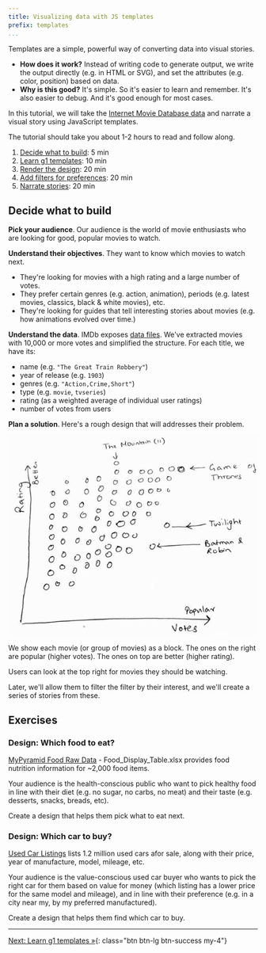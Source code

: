 ```yaml
---
title: Visualizing data with JS templates
prefix: templates
...
```



Templates are a simple, powerful way of converting data into visual stories.

- **How does it work?** Instead of writing code to generate output, we write the output directly (e.g. in HTML or SVG), and set the attributes (e.g. color, position) based on data.
- **Why is this good?** It's simple. So it's easier to learn and remember. It's also easier to debug. And it's good enough for most cases.

In this tutorial, we will take the [Internet Movie Database data](https://www.imdb.com/interfaces/) and narrate a visual story using JavaScript templates.

The tutorial should take you about 1-2 hours to read and follow along.

1. [Decide what to build](#decide-what-to-build): 5 min
2. [Learn g1 templates](learn-g1-templates/): 10 min
3. [Render the design](imdb-template/): 20 min
4. [Add filters for preferences](interactive-filters/): 20 min
5. [Narrate stories](imdb-stories/): 20 min

## Decide what to build

**Pick your audience**. Our audience is the world of movie enthusiasts who are looking for good, popular movies to watch.

**Understand their objectives**. They want to know which movies to watch next.

- They're looking for movies with a high rating and a large number of votes.
- They prefer certain genres (e.g. action, animation), periods (e.g. latest movies, classics, black & white movies), etc.
- They're looking for guides that tell interesting stories about movies (e.g. how animations evolved over time.)

**Understand the data**. IMDb exposes [data files](https://www.imdb.com/interfaces/). We've extracted movies with 10,000 or more votes and simplified the structure. For each title, we have its:

- name (e.g. `"The Great Train Robbery"`)
- year of release (e.g. `1903`)
- genres (e.g. `"Action,Crime,Short"`)
- type (e.g. `movie`, `tvseries`)
- rating (as a weighted average of individual user ratings)
- number of votes from users

**Plan a solution**. Here's a rough design that will addresses their problem.

![Solution sketch](imdb-sketch.jpg)

We show each movie (or group of movies) as a block. The ones on the right are popular (higher votes). The ones on top are better (higher rating).

Users can look at the top right for movies they should be watching.

Later, we'll allow them to filter the filter by their interest, and we'll create a series of stories from these.

## Exercises

### Design: Which food to eat?

[MyPyramid Food Raw Data](https://catalog.data.gov/dataset/mypyramid-food-raw-data-f9ed6) - Food_Display_Table.xlsx provides food nutrition information for ~2,000 food items.

Your audience is the health-conscious public who want to pick healthy food in line with their diet (e.g. no sugar, no carbs, no meat) and their taste (e.g. desserts, snacks, breads, etc).

Create a design that helps them pick what to eat next.

### Design: Which car to buy?

[Used Car Listings](https://www.kaggle.com/jpayne/852k-used-car-listings) lists 1.2 million used cars afor sale, along with their price, year of manufacture, model, mileage, etc.

Your audience is the value-conscious used car buyer who wants to pick the right car for them based on value for money (which listing has a lower price for the same model and mileage), and in line with their preference (e.g. in a city near my, by my preferred manufactured).

Create a design that helps them find which car to buy.

-----------

[Next: Learn g1 templates &raquo;](learn-g1-templates/){: class="btn btn-lg btn-success my-4"}
